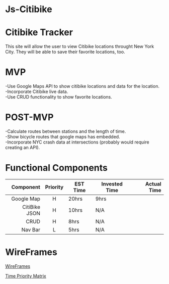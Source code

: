 # Js-Citibike

# Citibike Tracker
This site will allow the user to view Citibike locations throught New York City. They will be able to save their favorite locations, too.

# MVP
-Use Google Maps API to show citibike locations and data for the location.  
-Incorporate Citibike live data.  
-Use CRUD functionality to show favorite locations.  

# POST-MVP
-Calculate routes between stations and the length of time.  
-Show bicycle routes that google maps has embedded.  
-Incorporate NYC crash data at intersections (probably would require creating an API).    

# Functional Components
|Component|Priority|EST Time|Invested Time|Actual Time|
|--------:|:------:|--------|-------------|----------:|
|Google Map| H     |  20hrs | 9hrs        |           |
| CitiBike JSON| H |  10hrs | N/A         |           |
| CRUD     |  H     |  8hrs  | N/A        |           |
| Nav Bar  |   L    |  5hrs  |  N/A       |           |

# WireFrames
[WireFrames](http://res.cloudinary.com/jkarlin929/image/upload/v1519175908/WireFrameCiti.jpg)

[Time Priority Matrix](http://res.cloudinary.com/jkarlin929/image/upload/v1519175941/Time%20Matrix.jpg)

